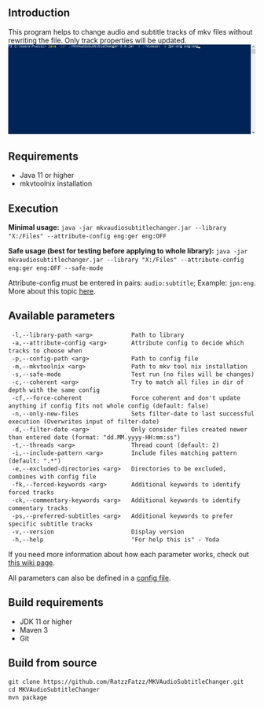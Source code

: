 ## Introduction

This program helps to change audio and subtitle tracks of mkv files without rewriting the file. Only track properties will be updated.
![](https://github.com/RatzzFatzz/MKVAudioSubtitleChanger/blob/master/example.gif)

## Requirements

 - Java 11 or higher
 - mkvtoolnix installation
 
## Execution
**Minimal usage:**
`java -jar mkvaudiosubtitlechanger.jar --library "X:/Files" --attribute-config eng:ger eng:OFF`

**Safe usage (best for testing before applying to whole library):**
`java -jar mkvaudiosubtitlechanger.jar --library "X:/Files" --attribute-config eng:ger eng:OFF --safe-mode`

Attribute-config must be entered in pairs: `audio:subtitle`; Example: `jpn:eng`. More about this topic
[here](https://github.com/RatzzFatzz/MKVAudioSubtitleChanger/wiki/Attribute-Config).

## Available parameters
```
 -l,--library-path <arg>           Path to library
 -a,--attribute-config <arg>       Attribute config to decide which tracks to choose when
 -p,--config-path <arg>            Path to config file
 -m,--mkvtoolnix <arg>             Path to mkv tool nix installation
 -s,--safe-mode                    Test run (no files will be changes)
 -c,--coherent <arg>               Try to match all files in dir of depth with the same config
 -cf,--force-coherent              Force coherent and don't update anything if config fits not whole config (default: false)
 -n,--only-new-files               Sets filter-date to last successful execution (Overwrites input of filter-date)
 -d,--filter-date <arg>            Only consider files created newer than entered date (format: "dd.MM.yyyy-HH:mm:ss")
 -t,--threads <arg>                Thread count (default: 2)
 -i,--include-pattern <arg>        Include files matching pattern (default: ".*")
 -e,--excluded-directories <arg>   Directories to be excluded, combines with config file
 -fk,--forced-keywords <arg>       Additional keywords to identify forced tracks
 -ck,--commentary-keywords <arg>   Additional keywords to identify commentary tracks
 -ps,--preferred-subtitles <arg>   Additional keywords to prefer specific subtitle tracks
 -v,--version                      Display version
 -h,--help                         "For help this is" - Yoda
```
If you need more information about how each parameter works, check out [this wiki page](https://github.com/RatzzFatzz/MKVAudioSubtitleChanger/wiki/Parameters).

All parameters can also be defined in a [config file](https://github.com/RatzzFatzz/MKVAudioSubtitleChanger/wiki/How-to-config-file).

## Build requirements
- JDK 11 or higher
- Maven 3
- Git

## Build from source
```shell
git clone https://github.com/RatzzFatzz/MKVAudioSubtitleChanger.git
cd MKVAudioSubtitleChanger
mvn package
```
